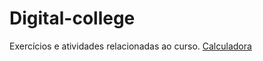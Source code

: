 # Digital-college
Exercícios e atividades relacionadas ao curso.
<a href= https://natkih.github.io/Digital-college/blob/master/index.html> Calculadora </a>
